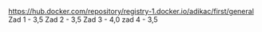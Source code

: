 https://hub.docker.com/repository/registry-1.docker.io/adikac/first/general
Zad 1 - 3,5
Zad 2 - 3,5
Zad 3 - 4,0
zad 4 - 3,5